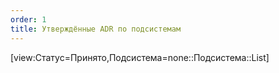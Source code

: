 ```yaml
---
order: 1
title: Утверждённые ADR по подсистемам
---
```


[view:Статус=Принято,Подсистема=none::Подсистема::List]